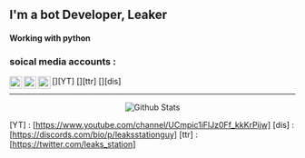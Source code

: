 ## I'm a bot Developer, Leaker 

#### Working with python 

### soical media accounts :

[<img align="left" alt="LKST1 | YouTube" width="22px" src="https://cdn.jsdelivr.net/npm/simple-icons@v3/icons/youtube.svg" />][YT]
[<img align="left" alt="LKST1 | Twitter" width="22px" src="https://cdn.jsdelivr.net/npm/simple-icons@v3/icons/twitter.svg" />][ttr]
[<img align="left" alt="LKST1 | Discord" width="22px" src="https://cdn.jsdelivr.net/npm/simple-icons@v3/icons/discord.svg" />][dis]


---

<p align="center">
   <img src="https://github-readme-stats.vercel.app/api?username=LKST1&count_private=true&show_icons=true&theme=dark" alt="Github Stats"/>
</p>

[YT] : [https://www.youtube.com/channel/UCmpic1iFlJz0Ff_kkKrPijw]
[dis] : [https://discords.com/bio/p/leaksstationguy]
[ttr] : [https://twitter.com/leaks_station]
